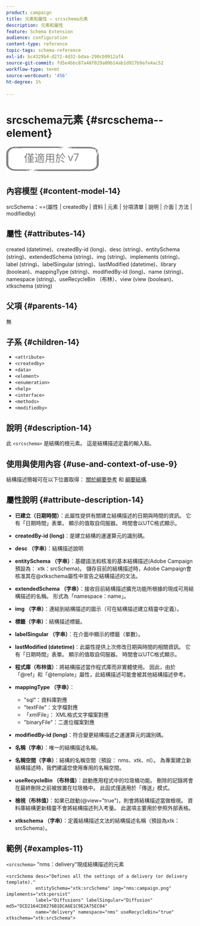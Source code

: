 ```yaml
---
product: campaign
title: 元素和屬性 — srcschema元素
description: 元素和屬性
feature: Schema Extension
audience: configuration
content-type: reference
topic-tags: schema-reference
exl-id: bc4329b4-d272-4d32-bdaa-290cb9912af4
source-git-commit: fd5e4bbc87a48f029a09b14ab1d927b9afe4ac52
workflow-type: tm+mt
source-wordcount: '456'
ht-degree: 1%

---
```


# srcschema元素 {#srcschema--element}

![](../../../assets/v7-only.svg)

## 內容模型 {#content-model-14}

srcSchema：==(屬性 | createdBy | 資料 | 元素 | 分項清單 | 說明 | 介面 | 方法 | modifiedby)

## 屬性 {#attributes-14}

created (datetime)、createdBy-id (long)、desc (string)、entitySchema (string)、extendedSchema (string)、img (string)、implements (string)、label (string)、labelSingular (string)、lastModified (datetime)、library (boolean)、mappingType (string)、modifiedBy-id (long)、name (string)、namespace (string)、useRecycleBin （布林）、view (view (boolean)、xtkschema (string)

## 父項 {#parents-14}

無

## 子系 {#children-14}

* `<attribute>`
* `<createdby>`
* `<data>`
* `<element>`
* `<enumeration>`
* `<help>`
* `<interface>`
* `<methods>`
* `<modifiedby>`

## 說明 {#description-14}

此 `<srcschema>` 是結構的根元素。 這是結構描述定義的輸入點。

## 使用與使用內容 {#use-and-context-of-use-9}

結構描述簡報可在以下位置取得： [關於綱要參考](../../../configuration/using/about-schema-reference.md) 和 [綱要結構](../../../configuration/using/schema-structure.md).

## 屬性說明 {#attribute-description-14}

* **已建立（日期時間）**：此屬性提供有關建立結構描述的日期與時間的資訊。 它有「日期時間」表單。 顯示的值取自伺服器。 時間會以UTC格式顯示。
* **createdBy-id (long)**：是建立結構的運運算元的識別碼。
* **desc （字串）**：結構描述說明
* **entitySchema （字串）**：基礎語法和核准的基本結構描述(Adobe Campaign預設為： xtk：srcSchema)。 儲存目前的結構描述時，Adobe Campaign會核准其在@xtkschema屬性中宣告之結構描述的文法。
* **extendedSchema （字串）**：接收目前結構描述擴充功能所根據的現成可用結構描述的名稱。 形式為「namespace：name」。
* **img （字串）**：連結到結構描述的圖示（可在結構描述建立精靈中定義）。
* **標籤（字串）**：結構描述標籤。
* **labelSingular （字串）**：在介面中顯示的標籤（單數）。
* **lastModified (datetime)**：此屬性提供上次修改日期與時間的相關資訊。 它有「日期時間」表單。 顯示的值取自伺服器。 時間會以UTC格式顯示。
* **程式庫（布林值）**：將結構描述當作程式庫而非實體使用。 因此，由於「@ref」和「@template」屬性，此結構描述可能會被其他結構描述參考。
* **mappingType （字串）**：

   * &quot;sql&quot;：資料庫對應
   * &quot;textFile&quot;：文字檔對應
   * 「xmlFile」： XML格式文字檔案對應
   * &quot;binaryFile&quot;：二進位檔案對應

* **modifiedBy-id (long)**：符合變更結構描述之運運算元的識別碼。
* **名稱（字串）**：唯一的結構描述名稱。
* **名稱空間（字串）**：結構的名稱空間（預設： nms、xtk、nl）。 為專案建立新結構描述時，我們建議您使用專用的名稱空間。
* **useRecycleBin （布林值）**：啟動應用程式中的垃圾桶功能。 刪除的記錄將會在最終刪除之前被放置在垃圾桶中。 此函式僅適用於「傳送」模式。
* **檢視（布林值）**：如果已啟動(@view=&quot;true&quot;)，則會將結構描述當做檢視。 資料庫結構更新精靈不會將結構描述列入考量。 此選項主要用於參照外部表格。
* **xtkschema （字串）**：定義結構描述文法的結構描述名稱（預設為xtk：srcSchema）。

## 範例 {#examples-11}

`<srcschema>` &quot;nms：delivery&quot;現成結構描述的元素

```
<srcSchema desc="Defines all the settings of a delivery (or delivery template)."  
           entitySchema="xtk:srcSchema" img="nms:campaign.png" implements="xtk:persist" 
           label="Diffusions" labelSingular="Diffusion" md5="DCD2164CD0276B1DCA6E1C9E2A75EC04"
           name="delivery" namespace="nms" useRecycleBin="true" xtkschema="xtk:srcSchema">
```
